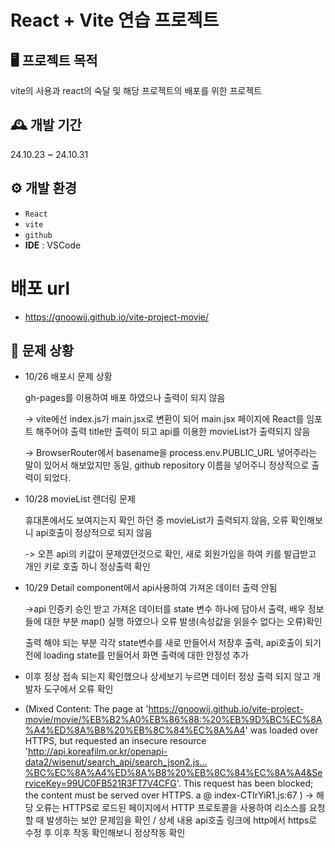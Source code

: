 # React + Vite 연습 프로젝트

## 🖥️ 프로젝트 목적
vite의 사용과 react의 숙달 및 해당 프로젝트의 배포를 위한 프로젝트

## 🕰️ 개발 기간
24.10.23 ~ 24.10.31

## ⚙️ 개발 환경
- `React` 
- `vite`
- `github`
- **IDE** : VSCode

# 배포 url
- https://gnoowij.github.io/vite-project-movie/

## 📌 문제 상황
 - 10/26 배포시 문제 상황
   
   gh-pages를 이용하여 배포 하였으나 출력이 되지 않음
   
   -> vite에선 index.js가 main.jsx로 변환이 되어 main.jsx 페이지에 React를 임포트 해주어야 출력
   title만 출력이 되고 api를 이용한 movieList가 출력되지 않음
   
   -> BrowserRouter에서 basename을 process.env.PUBLIC_URL 넣어주라는 말이 있어서 해보았지만 동일,
       github repository 이름을 넣어주니 정상적으로 출력이 되었다.
   
- 10/28 movieList 렌더링 문제
   
  휴대폰에서도 보여지는지 확인 하던 중 movieList가 출력되지 않음, 오류 확인해보니 api호출이 정상적으로 되지 않음
  
  -> 오픈 api의 키값이 문제였던것으로 확인, 새로 회원가입을 하여 키를 발급받고 개인 키로 호출 하니 정상출력 확인

- 10/29 Detail component에서 api사용하여 가져온 데이터 출력 안됨
 
  ->api 인증키 승인 받고 가져온 데이터를 state 변수 하나에 담아서 출력, 배우 정보들에 대한 부분 map() 실행 하였으나 오류 발생(속성값을 읽을수 없다는 오류)확인
  
    출력 해야 되는 부분 각각 state변수를 새로 만들어서 저장후 출력, api호출이 되기 전에 loading state를 만들어서 화면 출력에 대한 안정성 추가

- 이후 정상 접속 되는지 확인했으나 상세보기 누르면 데이터 정상 출력 되지 않고 개발자 도구에서 오류 확인
- (Mixed Content: The page at 'https://gnoowij.github.io/vite-project-movie/movie/%EB%B2%A0%EB%86%88:%20%EB%9D%BC%EC%8A%A4%ED%8A%B8%20%EB%8C%84%EC%8A%A4' was loaded over HTTPS, but requested an insecure resource 'http://api.koreafilm.or.kr/openapi-data2/wisenut/search_api/search_json2.js…%BC%EC%8A%A4%ED%8A%B8%20%EB%8C%84%EC%8A%A4&ServiceKey=99UC0FB521R3FT7V4CFG'. This request has been blocked; the content must be served over HTTPS.
a	@	index-CTIrYiR1.js:67 )
 -> 해당 오류는 HTTPS로 로드된 페이지에서 HTTP 프로토콜을 사용하여 리소스를 요청할 때 발생하는 보안 문제임을 확인 / 상세 내용 api호출 링크에 http에서 https로 수정 후 이후 작동 확인해보니 정상작동 확인
